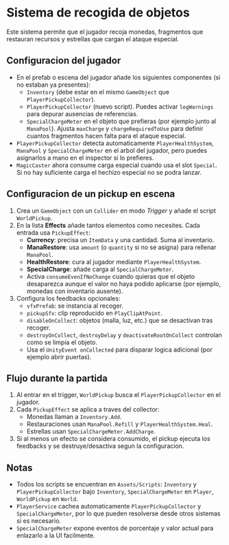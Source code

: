 # Sistema de recogida de objetos

Este sistema permite que el jugador recoja monedas, fragmentos que restauran recursos y estrellas que cargan el ataque especial.

## Configuracion del jugador

- En el prefab o escena del jugador añade los siguientes componentes (si no estaban ya presentes):
  - `Inventory` (debe estar en el mismo `GameObject` que `PlayerPickupCollector`).
  - `PlayerPickupCollector` (nuevo script). Puedes activar `logWarnings` para depurar ausencias de referencias.
  - `SpecialChargeMeter` en el objeto que prefieras (por ejemplo junto al `ManaPool`). Ajusta `maxCharge` y `chargeRequiredToUse` para definir cuantos fragmentos hacen falta para el ataque especial.
- `PlayerPickupCollector` detecta automaticamente `PlayerHealthSystem`, `ManaPool` y `SpecialChargeMeter` en el arbol del jugador, pero puedes asignarlos a mano en el inspector si lo prefieres.
- `MagicCaster` ahora consume carga especial cuando usa el slot `Special`. Si no hay suficiente carga el hechizo especial no se podra lanzar.

## Configuracion de un pickup en escena

1. Crea un `GameObject` con un `Collider` en modo *Trigger* y añade el script `WorldPickup`.
2. En la lista **Effects** añade tantos elementos como necesites. Cada entrada usa `PickupEffect`:
   - **Currency**: precisa un `ItemData` y una cantidad. Suma al inventario.
   - **ManaRestore**: usa `amount` (o `quantity` si no se asigna) para rellenar `ManaPool`.
   - **HealthRestore**: cura al jugador mediante `PlayerHealthSystem`.
   - **SpecialCharge**: añade carga al `SpecialChargeMeter`.
   - Activa `consumeEvenIfNoChange` cuando quieras que el objeto desaparezca aunque el valor no haya podido aplicarse (por ejemplo, monedas con inventario ausente).
3. Configura los feedbacks opcionales:
   - `vfxPrefab`: se instancia al recoger.
   - `pickupSfx`: clip reproducido en `PlayClipAtPoint`.
   - `disableOnCollect`: objetos (malla, luz, etc.) que se desactivan tras recoger.
   - `destroyOnCollect`, `destroyDelay` y `deactivateRootOnCollect` controlan como se limpia el objeto.
   - Usa el `UnityEvent onCollected` para disparar logica adicional (por ejemplo abrir puertas).

## Flujo durante la partida

1. Al entrar en el trigger, `WorldPickup` busca el `PlayerPickupCollector` en el jugador.
2. Cada `PickupEffect` se aplica a traves del collector:
   - Monedas llaman a `Inventory.Add`.
   - Restauraciones usan `ManaPool.Refill` y `PlayerHealthSystem.Heal`.
   - Estrellas usan `SpecialChargeMeter.AddCharge`.
3. Si al menos un efecto se considera consumido, el pickup ejecuta los feedbacks y se destruye/desactiva segun la configuracion.

## Notas

- Todos los scripts se encuentran en `Assets/Scripts`: `Inventory` y `PlayerPickupCollector` bajo `Inventory`, `SpecialChargeMeter` en `Player`, `WorldPickup` en `World`.
- `PlayerService` cachea automaticamente `PlayerPickupCollector` y `SpecialChargeMeter`, por lo que pueden resolverse desde otros sistemas si es necesario.
- `SpecialChargeMeter` expone eventos de porcentaje y valor actual para enlazarlo a la UI facilmente.
